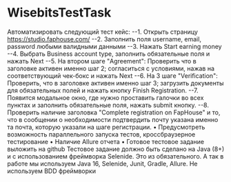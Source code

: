 # WisebitsTestTask
Автоматизировать следующий тест кейс:
--1. Открыть страницу https://studio.faphouse.com/
--2. Заполнить поля username, email, password любыми валидными данными
--3. Нажать Start earning money
--4. Выбрать Business account type, заполнить обязательные поля и нажать Next
--5. На втором шаге "Agreement": Проверить что в заголовке активен именно шаг 2; 
согласиться с условиями, нажав на соответствующий чек-бокс и нажать Next
--6. На 3 шаге "Verification": Проверить, что в заголовке активен именно шаг 3; 
загрузить документы для обязательных полей и нажать кнопку Finish 
Registration.
--7. Появится модальное окно, где нужно проставить галочки во всех пунктах и
заполнить обязательные поля, нажать submit кнопку.
--8. Проверить наличие заголовка "Complete registration on FapHouse" и то, что в
сообщении о необходимости подтвердить почту указана именно та почта, 
которую указали на шаге регистрации.
• Предусмотреть возможность параллельного запуска тестов, 
кроссбраузерное тестирование
• Наличие Allure отчета
• Готовое тестовое задание выложить на github
Тестовое задание должно быть сделано на Java (8+) и с использованием
фреймворка Selenide. Это из обязательного.
А так в работе мы используем Java 16, Selenide, Junit, Gradle, Allure. Не
используем BDD фреймворки
